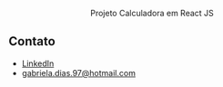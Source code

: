 <div>
  <p align="center">
    <!-- <img src=".github/assets/cards.png" alt=""></a> -->
  </p>
</div>
<div>
  <!-- <p align="center"><img src=".github/assets/png" alt=""></a><p> -->
</div>

<p align="center">
 Projeto Calculadora em  React JS
</p>

## Contato

- [LinkedIn](https://www.linkedin.com/in/gabrieladiasreis/)
- [gabriela.dias.97@hotmail.com](mailto:gabriela.dias.97@hotmail.com)

